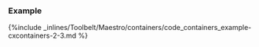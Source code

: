 <!-- post: -->


### Example



{%include _inlines/Toolbelt/Maestro/containers/code_containers_example-cxcontainers-2-3.md %}




